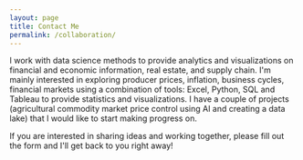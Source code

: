 ```yaml
---
layout: page
title: Contact Me
permalink: /collaboration/
---
```


I work with data science methods to provide analytics and visualizations on financial and economic information,
real estate, and supply chain. I'm mainly interested in exploring producer prices, inflation, business cycles, financial
markets using a combination of tools: Excel, Python, SQL and Tableau to provide statistics and visualizations.
I have a couple of projects (agricultural commodity market price control using AI and creating a data lake) that I would
like to start making progress on.
<br />

If you are interested in sharing ideas and working together, please fill out the form and I'll get back to you right away!
<br/>

<html>
  <style>
    
    textarea {
    width: 80%;
    height: 90px;
    padding: 6px 12px;
    box-sizing: border-box;
    border: 1px solid #ccc;
    border-radius: 1px;
    background-color: #f8f8f8;
    font-size: 12px;
    resize: none;
    }
    
    div.elem-group {
    margin: 40px 0;
    }
  
    label {
    display: block;
    font-family: 'Aleo';
    padding-bottom: 4px;
    font-size: 1.25em;
    }
  
    input, select, textarea {
    border-radius: 2px;
    border: 1px solid #ccc;
    box-sizing: border-box;
    font-size: 1.25em;
    font-family: 'Aleo';
    width: 100%;
    padding: 8px;
    }
  
    textarea {
    height: 250px;
    }
  
    button {
    height: 50px;
    background: green;
    color: white;
    border: 2px solid darkgreen;
    font-size: 1.25em;
    font-family: 'Aleo';
    border-radius: 4px;
    cursor: pointer;
    }#<form action="https://docs.google.com/forms/d/e/1FAIpQLScwvX_F7xEhD3hq3rT9qF_B0_E8LAsREGq7IQ44h0mbFW7hkw/formResponse" target="_self" method="POST" id="mG61Hd">
  
    button:hover {
    border: 2px solid black;
    }
    
    </style>
    <body>
    
    <div>
    <script type="text/javascript">var submitted=false;</script>
    <iframe name="hidden_iframe" id="hidden_iframe" style="display:none;"onload="if(submitted) {window.location='https://luisfroch.github.io' ;}"></iframe>
    <form method="POST" action="https://docs.google.com/forms/d/e/1FAIpQLScwvX_F7xEhD3hq3rT9qF_B0_E8LAsREGq7IQ44h0mbFW7hkw/formResponse" class="cform" target="hidden_iframe" onsubmit="submitted=true;" />
    <input type="text" name="entry.2005620554" placeholder="Your Name" /><br><br>
    <input type="email" name="entry.1045781291" placeholder="Your email address" /><br><br>
    <textarea name="entry.839337160" placeholder="Your message" /></textarea><br><br>
    <input type="hidden" name="_subject" value="request" />
    <input type="text" name="_gotcha" style="display:none" />
    <input type="text" name="entry.456892121" placeholder="Are you a robot?" /><br><br>
    <button type="submit">Send</button>
    </form>
    </div>
    
    </body>
    
 </html>
